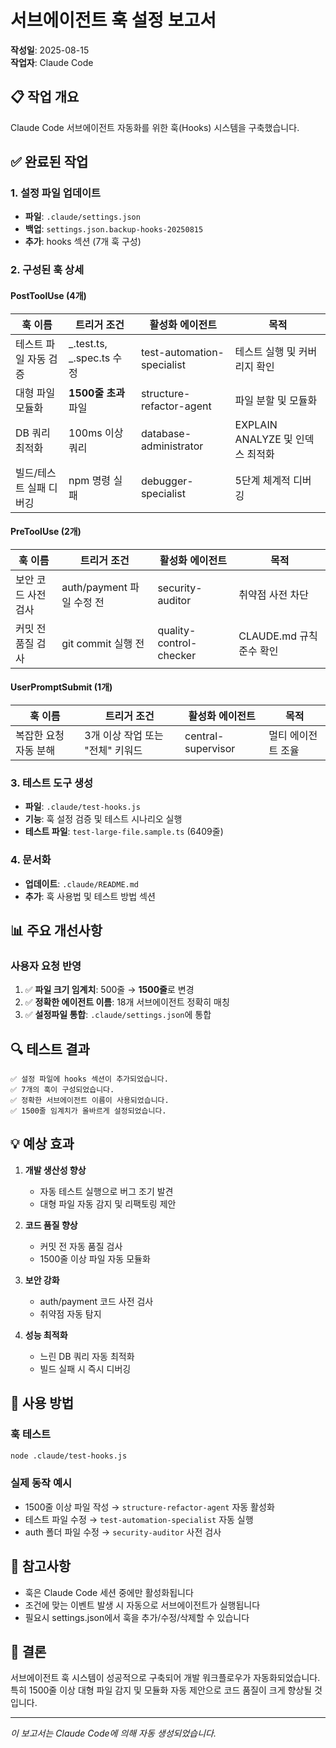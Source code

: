 # 서브에이전트 훅 설정 보고서

**작성일**: 2025-08-15  
**작업자**: Claude Code

## 📋 작업 개요

Claude Code 서브에이전트 자동화를 위한 훅(Hooks) 시스템을 구축했습니다.

## ✅ 완료된 작업

### 1. 설정 파일 업데이트

- **파일**: `.claude/settings.json`
- **백업**: `settings.json.backup-hooks-20250815`
- **추가**: hooks 섹션 (7개 훅 구성)

### 2. 구성된 훅 상세

#### PostToolUse (4개)

| 훅 이름                 | 트리거 조건               | 활성화 에이전트            | 목적                             |
| ----------------------- | ------------------------- | -------------------------- | -------------------------------- |
| 테스트 파일 자동 검증   | _.test.ts, _.spec.ts 수정 | test-automation-specialist | 테스트 실행 및 커버리지 확인     |
| 대형 파일 모듈화        | **1500줄 초과** 파일      | structure-refactor-agent   | 파일 분할 및 모듈화              |
| DB 쿼리 최적화          | 100ms 이상 쿼리           | database-administrator     | EXPLAIN ANALYZE 및 인덱스 최적화 |
| 빌드/테스트 실패 디버깅 | npm 명령 실패             | debugger-specialist        | 5단계 체계적 디버깅              |

#### PreToolUse (2개)

| 훅 이름             | 트리거 조건               | 활성화 에이전트         | 목적                     |
| ------------------- | ------------------------- | ----------------------- | ------------------------ |
| 보안 코드 사전 검사 | auth/payment 파일 수정 전 | security-auditor        | 취약점 사전 차단         |
| 커밋 전 품질 검사   | git commit 실행 전        | quality-control-checker | CLAUDE.md 규칙 준수 확인 |

#### UserPromptSubmit (1개)

| 훅 이름               | 트리거 조건                      | 활성화 에이전트    | 목적               |
| --------------------- | -------------------------------- | ------------------ | ------------------ |
| 복잡한 요청 자동 분해 | 3개 이상 작업 또는 "전체" 키워드 | central-supervisor | 멀티 에이전트 조율 |

### 3. 테스트 도구 생성

- **파일**: `.claude/test-hooks.js`
- **기능**: 훅 설정 검증 및 테스트 시나리오 실행
- **테스트 파일**: `test-large-file.sample.ts` (6409줄)

### 4. 문서화

- **업데이트**: `.claude/README.md`
- **추가**: 훅 사용법 및 테스트 방법 섹션

## 📊 주요 개선사항

### 사용자 요청 반영

1. ✅ **파일 크기 임계치**: 500줄 → **1500줄**로 변경
2. ✅ **정확한 에이전트 이름**: 18개 서브에이전트 정확히 매칭
3. ✅ **설정파일 통합**: `.claude/settings.json`에 통합

## 🔍 테스트 결과

```
✅ 설정 파일에 hooks 섹션이 추가되었습니다.
✅ 7개의 훅이 구성되었습니다.
✅ 정확한 서브에이전트 이름이 사용되었습니다.
✅ 1500줄 임계치가 올바르게 설정되었습니다.
```

## 💡 예상 효과

1. **개발 생산성 향상**
   - 자동 테스트 실행으로 버그 조기 발견
   - 대형 파일 자동 감지 및 리팩토링 제안

2. **코드 품질 향상**
   - 커밋 전 자동 품질 검사
   - 1500줄 이상 파일 자동 모듈화

3. **보안 강화**
   - auth/payment 코드 사전 검사
   - 취약점 자동 탐지

4. **성능 최적화**
   - 느린 DB 쿼리 자동 최적화
   - 빌드 실패 시 즉시 디버깅

## 🚀 사용 방법

### 훅 테스트

```bash
node .claude/test-hooks.js
```

### 실제 동작 예시

- 1500줄 이상 파일 작성 → `structure-refactor-agent` 자동 활성화
- 테스트 파일 수정 → `test-automation-specialist` 자동 실행
- auth 폴더 파일 수정 → `security-auditor` 사전 검사

## 📝 참고사항

- 훅은 Claude Code 세션 중에만 활성화됩니다
- 조건에 맞는 이벤트 발생 시 자동으로 서브에이전트가 실행됩니다
- 필요시 settings.json에서 훅을 추가/수정/삭제할 수 있습니다

## 🎉 결론

서브에이전트 훅 시스템이 성공적으로 구축되어 개발 워크플로우가 자동화되었습니다.
특히 1500줄 이상 대형 파일 감지 및 모듈화 자동 제안으로 코드 품질이 크게 향상될 것입니다.

---

_이 보고서는 Claude Code에 의해 자동 생성되었습니다._
